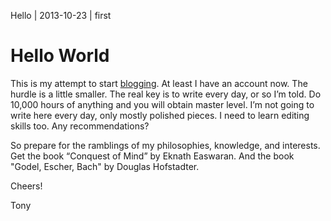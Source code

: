 Hello | 2013-10-23 | first

Hello World
=============

This is my attempt to start [blogging][blog]. At least I have an account now.
The hurdle is a little smaller. The real key is to write every day,
or so I’m told. Do 10,000 hours of anything and you will obtain master level.
I’m not going to write here every day, only mostly polished pieces.
I need to learn editing skills too. Any recommendations?


So prepare for the ramblings of my philosophies, knowledge, and interests.
Get the book “Conquest of Mind” by Eknath Easwaran.
And the book "Godel, Escher, Bach" by Douglas Hofstadter.

Cheers!

Tony

[blog]:http://blog.verdverm.com

